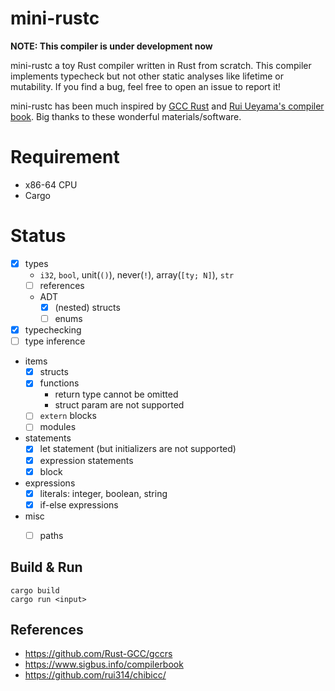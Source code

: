 # mini-rustc
**NOTE: This compiler is under development now**

mini-rustc a toy Rust compiler written in Rust from scratch.
This compiler implements typecheck but not other static analyses like lifetime or mutability.
If you find a bug, feel free to open an issue to report it!


mini-rustc has been much inspired by [GCC Rust](https://github.com/Rust-GCC/gccrs) and [Rui Ueyama's compiler book](https://www.sigbus.info/compilerbook).
Big thanks to these wonderful materials/software.


# Requirement
- x86-64 CPU
- Cargo

# Status
- [x] types
    - `i32`, `bool`, unit(`()`), never(`!`), array(`[ty; N]`), `str`
    - [ ] references
    - ADT
        - [x] (nested) structs
        - [ ] enums
- [x] typechecking
- [ ] type inference
- items
    - [x] structs
    - [x] functions
        - return type cannot be omitted
        - struct param are not supported
    - [ ] `extern` blocks
    - [ ] modules
- statements
    - [x] let statement (but initializers are not supported)
    - [x] expression statements
    - [x] block
- expressions
    - [x] literals: integer, boolean, string
    - [x] if-else expressions
- misc
    - [ ] paths


## Build & Run
```
cargo build
cargo run <input>
```

## References
- https://github.com/Rust-GCC/gccrs
- https://www.sigbus.info/compilerbook
- https://github.com/rui314/chibicc/
